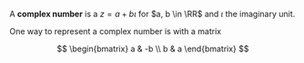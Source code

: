 A **complex number** is a $z = a + b \iota$ for $a, b \in \RR$ and $\iota$ the imaginary unit.

One way to represent a complex number is with a matrix

$$
\begin{bmatrix} a & -b \\ b & a \end{bmatrix}
$$